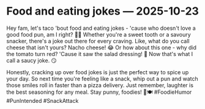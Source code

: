 # Food and eating jokes — 2025-10-23

Hey fam, let's taco 'bout food and eating jokes - 'cause who doesn't love a good food pun, am I right? 🌮🍕 Whether you're a sweet tooth or a savoury snacker, there's a joke out there for every craving. Like, what do you call cheese that isn't yours? Nacho cheese! 😂 Or how about this one - why did the tomato turn red? 'Cause it saw the salad dressing! 🍅 Now that's what I call a saucy joke. 😏

Honestly, cracking up over food jokes is just the perfect way to spice up your day. So next time you're feeling like a snack, whip out a pun and watch those smiles roll in faster than a pizza delivery. Just remember, laughter is the best seasoning for any meal. Stay punny, foodies! 🤪🍽 #FoodieHumor #PunIntended #SnackAttack